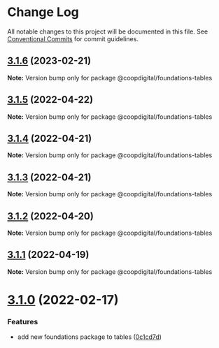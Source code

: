 # Change Log

All notable changes to this project will be documented in this file.
See [Conventional Commits](https://conventionalcommits.org) for commit guidelines.

## [3.1.6](https://github.com/coopdigital/coop-frontend/compare/@coopdigital/foundations-tables@3.1.5...@coopdigital/foundations-tables@3.1.6) (2023-02-21)

**Note:** Version bump only for package @coopdigital/foundations-tables





## [3.1.5](https://github.com/coopdigital/coop-frontend/compare/@coopdigital/foundations-tables@3.1.4...@coopdigital/foundations-tables@3.1.5) (2022-04-22)

**Note:** Version bump only for package @coopdigital/foundations-tables





## [3.1.4](https://github.com/coopdigital/coop-frontend/compare/@coopdigital/foundations-tables@3.1.3...@coopdigital/foundations-tables@3.1.4) (2022-04-21)

**Note:** Version bump only for package @coopdigital/foundations-tables





## [3.1.3](https://github.com/coopdigital/coop-frontend/compare/@coopdigital/foundations-tables@3.1.2...@coopdigital/foundations-tables@3.1.3) (2022-04-21)

**Note:** Version bump only for package @coopdigital/foundations-tables





## [3.1.2](https://github.com/coopdigital/coop-frontend/compare/@coopdigital/foundations-tables@3.1.1...@coopdigital/foundations-tables@3.1.2) (2022-04-20)

**Note:** Version bump only for package @coopdigital/foundations-tables





## [3.1.1](https://github.com/coopdigital/coop-frontend/compare/@coopdigital/foundations-tables@3.1.0...@coopdigital/foundations-tables@3.1.1) (2022-04-19)

**Note:** Version bump only for package @coopdigital/foundations-tables





# [3.1.0](https://github.com/coopdigital/coop-frontend/compare/@coopdigital/foundations-tables@3.0.2...@coopdigital/foundations-tables@3.1.0) (2022-02-17)


### Features

* add new foundations package to tables ([0c1cd7d](https://github.com/coopdigital/coop-frontend/commit/0c1cd7ddc9513cf877004cdbc822906bef40b959))
